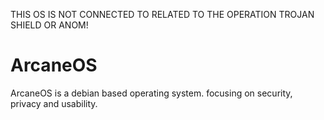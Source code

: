 THIS OS IS NOT CONNECTED TO RELATED TO THE OPERATION TROJAN SHIELD OR ANOM!
# ArcaneOS
ArcaneOS is a debian based operating system. focusing on security, privacy and usability.
